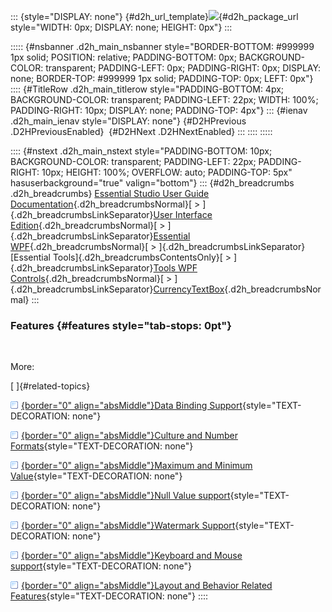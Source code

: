 ::: {style="DISPLAY: none"}
[](ms-xhelp:///?Id=d2h_url_template){#d2h_url_template}![](!package_url!){#d2h_package_url style="WIDTH: 0px; DISPLAY: none; HEIGHT: 0px"}
:::

::::: {#nsbanner .d2h_main_nsbanner style="BORDER-BOTTOM: #999999 1px solid; POSITION: relative; PADDING-BOTTOM: 0px; BACKGROUND-COLOR: transparent; PADDING-LEFT: 0px; PADDING-RIGHT: 0px; DISPLAY: none; BORDER-TOP: #999999 1px solid; PADDING-TOP: 0px; LEFT: 0px"}
:::: {#TitleRow .d2h_main_titlerow style="PADDING-BOTTOM: 4px; BACKGROUND-COLOR: transparent; PADDING-LEFT: 22px; WIDTH: 100%; PADDING-RIGHT: 10px; DISPLAY: none; PADDING-TOP: 4px"}
::: {#ienav .d2h_main_ienav style="DISPLAY: none"}
[](ms-xhelp:///?Id=502698a0-571b-4c82-933f-2bb7f8a454da){#D2HPrevious .D2HPreviousEnabled}  [](ms-xhelp:///?Id=292235eb-2bda-4e70-9116-235b6ba24cff){#D2HNext .D2HNextEnabled}
:::
::::
:::::

:::: {#nstext .d2h_main_nstext style="PADDING-BOTTOM: 10px; BACKGROUND-COLOR: transparent; PADDING-LEFT: 22px; PADDING-RIGHT: 10px; HEIGHT: 100%; OVERFLOW: auto; PADDING-TOP: 5px" hasuserbackground="true" valign="bottom"}
::: {#d2h_breadcrumbs .d2h_breadcrumbs}
[Essential Studio User Guide Documentation](ms-xhelp:///?Id=12457748-09e3-4d74-a240-8e049cedf030){.d2h_breadcrumbsNormal}[ \> ]{.d2h_breadcrumbsLinkSeparator}[User Interface Edition](ms-xhelp:///?Id=c29296b7-531c-413b-a0ec-488ca1f7f669){.d2h_breadcrumbsNormal}[ \> ]{.d2h_breadcrumbsLinkSeparator}[Essential WPF](ms-xhelp:///?Id=7f4f82c5-151c-4262-94d0-75c4626c77bc){.d2h_breadcrumbsNormal}[ \> ]{.d2h_breadcrumbsLinkSeparator}[Essential Tools]{.d2h_breadcrumbsContentsOnly}[ \> ]{.d2h_breadcrumbsLinkSeparator}[Tools WPF Controls](ms-xhelp:///?Id=2ea58a12-9426-4a63-96b4-89eb80232c2c){.d2h_breadcrumbsNormal}[ \> ]{.d2h_breadcrumbsLinkSeparator}[CurrencyTextBox](ms-xhelp:///?Id=cbb0f73a-a9d9-4deb-8ddb-de72b3162891){.d2h_breadcrumbsNormal}
:::

### Features {#features style="tab-stops: 0pt"}

 

More:

[ ]{#related-topics}

[![](button.gif){border="0" align="absMiddle"}Data Binding Support](ms-xhelp:///?Id=557f9901-85d9-4ff4-98b6-b9ba3d3ad482){style="TEXT-DECORATION: none"}

[![](button.gif){border="0" align="absMiddle"}Culture and Number Formats](ms-xhelp:///?Id=4ede39a6-fb75-46ef-bd31-dd13a418807a){style="TEXT-DECORATION: none"}

[![](button.gif){border="0" align="absMiddle"}Maximum and Minimum Value](ms-xhelp:///?Id=02fb7ff5-5bfd-48b9-8284-2818e73aa7ac){style="TEXT-DECORATION: none"}

[![](button.gif){border="0" align="absMiddle"}Null Value support](ms-xhelp:///?Id=e00c01e2-54ec-409e-ae1b-ed46f9d987ab){style="TEXT-DECORATION: none"}

[![](button.gif){border="0" align="absMiddle"}Watermark Support](ms-xhelp:///?Id=9d0ded83-6933-413c-9183-433486870970){style="TEXT-DECORATION: none"}

[![](button.gif){border="0" align="absMiddle"}Keyboard and Mouse support](ms-xhelp:///?Id=5fcac24b-a16b-4dff-a48a-571fc711de4c){style="TEXT-DECORATION: none"}

[![](button.gif){border="0" align="absMiddle"}Layout and Behavior Related Features](ms-xhelp:///?Id=0a68d3a2-78e0-4c77-8084-c499d39dd500){style="TEXT-DECORATION: none"}
::::

